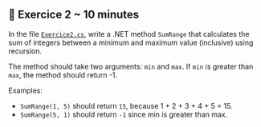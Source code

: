 ## 🔄 Exercice 2 ~ 10 minutes

In the file [`Exercice2.cs`](./exercise2/Exercice2.cs), write a .NET method `SumRange` that calculates the sum of integers between a minimum and maximum value (inclusive) using recursion.

The method should take two arguments: `min` and `max`. If `min` is greater than `max`, the method should return -1.

Examples:
- `SumRange(1, 5)` should return `15`, because 1 + 2 + 3 + 4 + 5 = 15.
- `SumRange(5, 1)` should return `-1` since min is greater than max.

